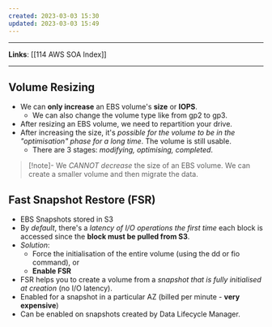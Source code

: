 ```yaml
---
created: 2023-03-03 15:30
updated: 2023-03-03 15:49
---
```

---
**Links**: [[114 AWS SOA Index]]

---
## Volume Resizing
- We can **only increase** an EBS volume's **size** or **IOPS**.
	- We can also change the volume type like from gp2 to gp3.
- After resizing an EBS volume, we need to repartition your drive.
- After increasing the size, it's *possible for the volume to be in the  "optimisation" phase for a long time*. The volume is still usable.
	- There are 3 stages: *modifying, optimising, completed*.

> [!note]- We *CANNOT decrease* the size of an EBS volume.
> We can create a smaller volume and then migrate the data.

## Fast Snapshot Restore (FSR)
- EBS Snapshots stored in S3
- By *default*, there's a *latency of I/O operations the first time* each block is accessed since the **block must be pulled from S3**.
- *Solution*: 
	- Force the initialisation of the entire volume (using the dd or fio command), or 
	- **Enable FSR**
- FSR helps you to create a volume from a *snapshot that is fully initialised at creation* (no I/O latency).
- Enabled for a snapshot in a particular AZ (billed per minute - **very expensive**)
- Can be enabled on snapshots created by Data Lifecycle Manager.